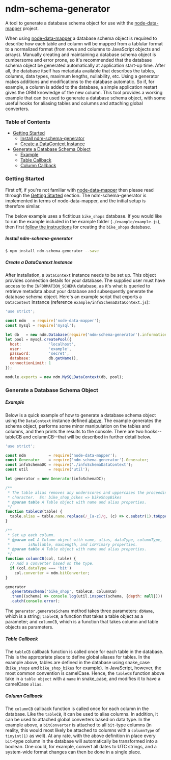 # ndm-schema-generator

A tool to generate a database schema object for use with the [node-data-mapper](https://github.com/benbotto/node-data-mapper) project.

When using [node-data-mapper](https://github.com/benbotto/node-data-mapper) a database schema object is required to describe how each table and column will be mapped from a tablular format to a normalized format (from rows and columns to JavaScript objects and arrays).  Manually creating and maintaining a database schema object is cumbersome and error prone, so it's recommended that the database schema object be generated automatically at application start-up time.  After all, the database itself has metadata available that describes the tables, columns, data types, maximum lengths, nullability, etc.  Using a generator makes additions and modifications to the database automatic.  So if, for example, a column is added to the database, a simple application restart gives the ORM knowledge of the new column.  This tool provides a working example that can be used to generate a database schema object, with some useful hooks for aliasing tables and columns and attaching global converters.

### Table of Contents

- [Getting Started](#getting-started)
    - [Install ndm-schema-generator](#install-ndm-schema-generator)
    - [Create a DataContext Instance](#create-a-datacontext-instance)
- [Generate a Database Schema Object](#generate-a-database-schema-object)
    - [Example](#example)
    - [Table Callback](#table-callback)
    - [Column Callback](#column-callback)

### Getting Started

First off, if you're not familiar with [node-data-mapper](https://github.com/benbotto/node-data-mapper) then please read through the [Getting Started](https://github.com/benbotto/node-data-mapper#getting-started) section.  The ndm-schema-generator is implemented in terms of node-data-mapper, and the initial setup is therefore similar.

The below example uses a fictitious ```bike_shops``` database.  If you would like to run the example included in the example folder (```./example/example.js```), then first [follow the instructions](https://github.com/benbotto/node-data-mapper#examples) for creating the ```bike_shops``` database.

##### Install ndm-schema-generator

```bash
$ npm install ndm-schema-generator --save
```

##### Create a DataContext Instance

After installation, a ```DataContext``` instance needs to be set up.  This object provides connection details for your database.  The supplied user must have access to the ```INFORMATION_SCHEMA``` database, as it's what is queried to retrieve metadata about your database and subsequently generate the database schema object.  Here's an example script that exports a ```DataContext``` instance (reference ```example/infoSchemaDataContext.js```):

```JavaScript
'use strict';

const ndm   = require('node-data-mapper');
const mysql = require('mysql');

let db   = new ndm.Database(require('ndm-schema-generator').information_schema);
let pool = mysql.createPool({
  host:            'localhost',
  user:            'example',
  password:        'secret',
  database:        db.getName(),
  connectionLimit: 1
});

module.exports = new ndm.MySQLDataContext(db, pool);
```

### Generate a Database Schema Object

##### Example

Below is a quick example of how to generate a database schema object using the ```DataContext``` instance defined [above](#create-a-datacontext-instance).  The example generates the schema object, performs some minor manipulation on the tables and columns, and then prints the results to the console.  There are two hooks--tableCB and columnCB--that will be described in further detail below.

```JavaScript
'use strict';

const ndm          = require('node-data-mapper');
const Generator    = require('ndm-schema-generator').Generator;
const infoSchemaDC = require('./infoSchemaDataContext');
const util         = require('util');

let generator = new Generator(infoSchemaDC);

/**
 * The table alias removes any underscores and uppercases the proceeding
 * character.  Ex: bike_shop_bikes => bikeShopBikes
 * @param table A Table object with name and alias properties.
 */
function tableCB(table) {
  table.alias = table.name.replace(/_[a-z]/g, (c) => c.substr(1).toUpperCase());
}

/**
 * Set up each column.
 * @param col A Column object with name, alias, dataType, columnType,
 *        isNullable, maxLength, and isPrimary properties.
 * @param table A Table object with name and alias properties.
 */
function columnCB(col, table) {
  // Add a converter based on the type.
  if (col.dataType === 'bit')
    col.converter = ndm.bitConverter;
}

generator
  .generateSchema('bike_shop', tableCB, columnCB)
  .then((schema) => console.log(util.inspect(schema, {depth: null})))
  .catch(console.error);
```

The ```generator.generateSchema``` method takes three parameters: ```dbName```, which is a string; ```tableCB```, a function that takes a table object as a parameter; and ```columnCB```, which is a function that takes column and table objects as parameters.

##### Table Callback

The ```tableCB``` callback function is called once for each table in the database.  This is the appropriate place to define global aliases for tables.  In the example above, tables are defined in the database using snake_case (```bike_shops``` and ```bike_shop_bikes``` for example).  In JavaScript, however, the most common convention is camelCase.  Hence, the ```tableCB``` function above take in a ```table object``` with a ```name``` in snake_case, and modifies it to have a camelCase ```alias```.

##### Column Callback

The ```columnCB``` callback function is called once for each column in the database.  Like the ```tableCB```, it can be used to alias columns.  In addition, it can be used to attached global converters based on data type.  In the example above, a ```bitConverter``` is attached to all ```bit```-type columns (in reality, this would most likely be attached to columns with a ```columnType``` of ```tinyint(1)``` as well).  At any rate, with the above definition in place every ```bit```-type column in the database will automatically be transformed into a boolean.  One could, for example, convert all dates to UTC strings, and a system-wide format changes can then be done in a single place.

